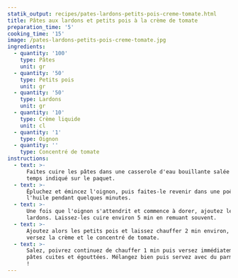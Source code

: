 ```yaml
---
statik_output: recipes/pates-lardons-petits-pois-creme-tomate.html
title: Pâtes aux lardons et petits pois à la crème de tomate
preparation_time: '5'
cooking_time: '15'
image: /pates-lardons-petits-pois-creme-tomate.jpg
ingredients:
  - quantity: '100'
    type: Pâtes
    unit: gr
  - quantity: '50'
    type: Petits pois
    unit: gr
  - quantity: '50'
    type: Lardons
    unit: gr
  - quantity: '10'
    type: Crème liquide
    unit: cl
  - quantity: '1'
    type: Oignon
  - quantity: ''
    type: Concentré de tomate
instructions:
  - text: >-
      Faites cuire les pâtes dans une casserole d'eau bouillante salée selon le
      temps indiqué sur le paquet.
  - text: >-
      Épluchez et émincez l'oignon, puis faites-le revenir dans une poêle avec
      l'huile pendant quelques minutes.
  - text: >-
      Une fois que l'oignon s'attendrit et commence à dorer, ajoutez les
      lardons. Laissez-les cuire environ 5 min en remuant souvent.
  - text: >-
      Ajoutez alors les petits pois et laissez chauffer 2 min environ, puis
      versez la crème et le concentré de tomate.
  - text: >-
      Salez, poivrez continuez de chauffer 1 min puis versez immédiatement les
      pâtes cuites et égouttées. Mélangez bien puis servez avec du parmesan râpé
      !
---
```



